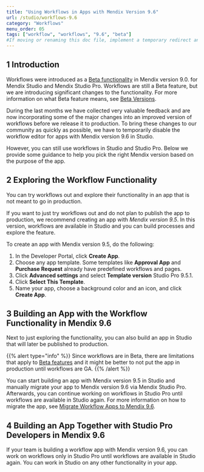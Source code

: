 ```yaml
---
title: "Using Workflows in Apps with Mendix Version 9.6"
url: /studio/workflows-9.6
category: "Workflows"
menu_order: 05
tags: ["workflow", "workflows", "9.6", "beta"]
#If moving or renaming this doc file, implement a temporary redirect and let the respective team know they should update the URL in the product. See Mapping to Products for more details.
---
```


## 1 Introduction

Workflows were introduced as a [Beta functionality](/releasenotes/beta-features/) in Mendix version 9.0. for Mendix Studio and Mendix Studio Pro. Workflows are still a Beta feature, but we are introducing significant changes to the functionality. For more information on what Beta feature means, see [Beta Versions](/releasenotes/beta-features/).  

During the last months we have collected very valuable feedback and are now incorporating some of the major changes into an improved version of workflows before we release it to production. To bring these changes to our community as quickly as possible, we have to temporarily disable the workflow editor for apps with Mendix version 9.6 in Studio. 

However, you can still use workflows in Studio and Studio Pro. Below we provide some guidance to help you pick the right Mendix version based on the purpose of the app. 

## 2 Exploring the Workflow Functionality 

You can try workflows out and explore their functionality in an app that is not meant to go in production.

If you want to just try workflows out and do not plan to publish the app to production, we recommend creating an app with *Mendix version 9.5*. In this version, workflows are available in Studio and you can build processes and explore the feature. 

To create an app with Mendix version 9.5, do the following:

1. In the Developer Portal, click **Create App**.
2. Choose any app template. Some templates like **Approval App** and **Purchase Request** already have predefined workflows and pages.
3.  Click **Advanced settings** and select **Template version** Studio Pro 9.5.1. 
4. Click **Select This Template**.
5. Name your app, choose a background color and an icon, and click **Create App**.

## 3 Building an App with the Workflow Functionality in Mendix 9.6

Next to just exploring the functionality, you can also build an app in Studio that will later be published to production. 

{{% alert type="info" %}}
Since workflows are in Beta, there are limitations that apply to [Beta features](/releasenotes/beta-features/) and it might be better to not put the app in production until workflows are GA. 
{{% /alert %}}

You can start building an app with Mendix version 9.5  in Studio and manually migrate your app to Mendix version 9.6 via Mendix Studio Pro. Afterwards, you can continue working on workflows in Studio Pro until workflows are available in Studio again. For more information on how to migrate the app, see [Migrate Workflow Apps to Mendix 9.6](/refguide/workflow-beta-migration).

## 4 Building an App Together with Studio Pro Developers in Mendix 9.6

If your team is building a workflow app with Mendix version 9.6, you can work on workflows only in Studio Pro until workflows are available in Studio again. You can work in Studio on any other functionality in your app. 




